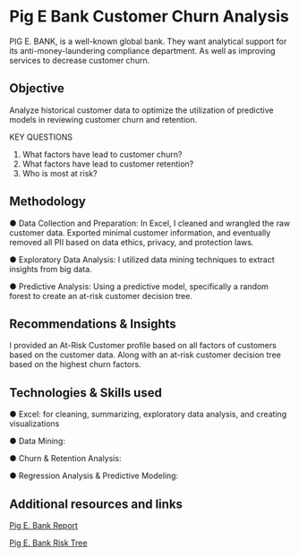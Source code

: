 # Pig E Bank Customer Churn Analysis

PIG E. BANK, is a well-known global bank. They want analytical support for its anti-money-laundering compliance department. As well as improving services to decrease customer churn.

## Objective
Analyze historical customer data to optimize the utilization of predictive models in reviewing customer churn and retention.

KEY QUESTIONS
1. What factors have lead to customer churn?
2. What factors have lead to customer retention?
3. Who is most at risk?

## Methodology

● Data Collection and Preparation: In Excel, I cleaned and wrangled the raw customer data. Exported minimal customer information, and eventually removed all PII based on data ethics, privacy, and protection laws.

● Exploratory Data Analysis: I utilized data mining techniques to extract insights from big data.

● Predictive Analysis: Using a predictive model, specifically a random forest to create an at-risk customer decision tree.

## Recommendations & Insights

I provided an At-Risk Customer profile based on all factors of customers based on the customer data. Along with an at-risk customer decision tree based on the highest churn factors.

## Technologies & Skills used

● Excel: for cleaning, summarizing, exploratory data analysis, and creating visualizations

● Data Mining: 

● Churn & Retention Analysis:

● Regression Analysis & Predictive Modeling:


## Additional resources and links
[Pig E. Bank Report](https://github.com/fa-andersen/PigEBank/blob/main/04%20Sent%20to%20client/5.4-PigEBank-Client-Data%20set_FA.xlsx)

[Pig E. Bank Risk Tree](https://github.com/fa-andersen/PigEBank/blob/main/04%20Sent%20to%20client/5.4%20Decision%20Tree.pdf)
